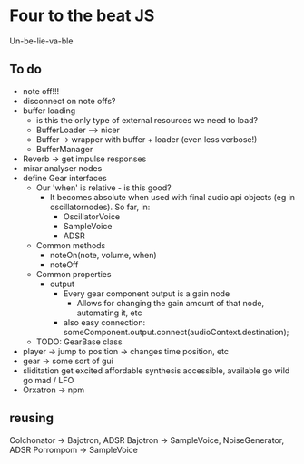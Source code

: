 # Four to the beat JS

Un-be-lie-va-ble

## To do
- note off!!!
- disconnect on note offs?
- buffer loading
	- is this the only type of external resources we need to load?
	- BufferLoader --> nicer
	- Buffer -> wrapper with buffer + loader (even less verbose!)
	- BufferManager
- Reverb -> get impulse responses
- mirar analyser nodes
- define Gear interfaces
	- Our 'when' is relative - is this good?
		- It becomes absolute when used with final audio api objects (eg in oscillatornodes). So far, in:
			- OscillatorVoice
			- SampleVoice
			- ADSR
	- Common methods
		- noteOn(note, volume, when)
		- noteOff
	- Common properties
		- output
			- Every gear component output is a gain node
				- Allows for changing the gain amount of that node, automating it, etc
			- also easy connection:
				someComponent.output.connect(audioContext.destination);
	- TODO: GearBase class
- player -> jump to position -> changes time position, etc
- gear -> some sort of gui
- sliditation
	get excited
		affordable synthesis
		accessible, available
	go wild
	go mad / LFO
- Orxatron -> npm

## reusing

Colchonator -> Bajotron, ADSR
Bajotron -> SampleVoice, NoiseGenerator, ADSR
Porrompom -> SampleVoice
